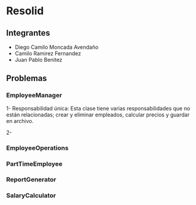 # Resolid
## Integrantes
* Diego Camilo Moncada Avendaño
* Camilo Ramirez Fernandez
* Juan Pablo Benitez

## Problemas
### EmployeeManager
1- Responsabilidad única: Esta clase tiene varias responsabilidades que no están relacionadas; crear y eliminar empleados, calcular precios y guardar en archivo.

2- 
### EmployeeOperations

### PartTimeEmployee

### ReportGenerator

### SalaryCalculator
